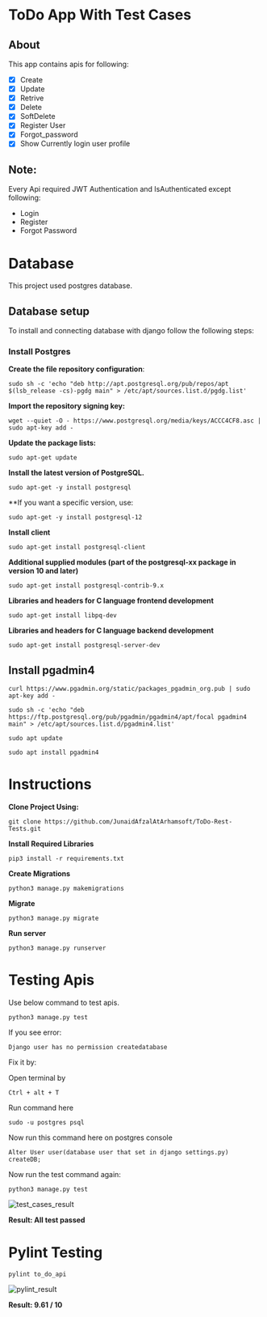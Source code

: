 # ToDo App With Test Cases
## About
This app contains apis for following: 
- [x] Create
- [x] Update
- [x] Retrive
- [x] Delete
- [x] SoftDelete
- [x] Register User
- [x] Forgot_password
- [x] Show Currently login user profile

## Note:
Every Api required JWT Authentication and IsAuthenticated except following:
- Login
- Register
- Forgot Password

# Database
This project used postgres database. 

## Database setup
To install and connecting database with django follow the following steps:
### Install Postgres
**Create the file repository configuration**:


```
sudo sh -c 'echo "deb http://apt.postgresql.org/pub/repos/apt $(lsb_release -cs)-pgdg main" > /etc/apt/sources.list.d/pgdg.list'
```

**Import the repository signing key:**


```
wget --quiet -O - https://www.postgresql.org/media/keys/ACCC4CF8.asc | sudo apt-key add -
```

**Update the package lists:**

```
sudo apt-get update
```

**Install the latest version of PostgreSQL.**

```
sudo apt-get -y install postgresql
```

**If you want a specific version, use:

 ```
 sudo apt-get -y install postgresql-12
 ```
 
 **Install client**
 
 ``` 
 sudo apt-get install postgresql-client
 ```
 
 **Additional supplied modules (part of the postgresql-xx package in version 10 and later)**
 
 ``` 
 sudo apt-get install postgresql-contrib-9.x	
 ``` 
 
 **Libraries and headers for C language frontend development**

``` 
sudo apt-get install libpq-dev 
```

**Libraries and headers for C language backend development**

``` 
sudo apt-get install postgresql-server-dev
```

## Install pgadmin4 
``` 
curl https://www.pgadmin.org/static/packages_pgadmin_org.pub | sudo apt-key add - 
```

``` 
sudo sh -c 'echo "deb https://ftp.postgresql.org/pub/pgadmin/pgadmin4/apt/focal pgadmin4 main" > /etc/apt/sources.list.d/pgadmin4.list'
```

``` 
sudo apt update
```

```
sudo apt install pgadmin4
```

# Instructions

**Clone Project Using:**

``` 
git clone https://github.com/JunaidAfzalAtArhamsoft/ToDo-Rest-Tests.git
```

**Install Required Libraries**

```
pip3 install -r requirements.txt
```

**Create Migrations**

```
python3 manage.py makemigrations
```

**Migrate**

```
python3 manage.py migrate
```

**Run server**

 ```
 python3 manage.py runserver
 ```
 
 
 # Testing Apis
 
 Use below command to test apis.
 
  ```
  python3 manage.py test
  ```
  If you see error:
  
  ``` Django user has no permission createdatabase ```
  
  Fix it by:
  
  Open terminal by
  ```
  Ctrl + alt + T
  ```
  Run command here
  ```
  sudo -u postgres psql
  ```
 Now run this command here on postgres console
 ```
 Alter User user(database user that set in django settings.py) createDB;
 ```
 Now run the test command again:
 ```
 python3 manage.py test
 ```
 ![test_cases_result](https://user-images.githubusercontent.com/93306663/143041681-d3a39382-c68f-4ecb-930b-d0eb7ec246f9.png)
 
**Result:  All test passed**
 
# Pylint Testing
 
 
 ``` 
 pylint to_do_api
 ```

 
 ![pylint_result](https://user-images.githubusercontent.com/93306663/143041863-bed9a774-f458-4fa5-8489-6b3367609207.png)
 
 
**Result: 9.61 / 10**
